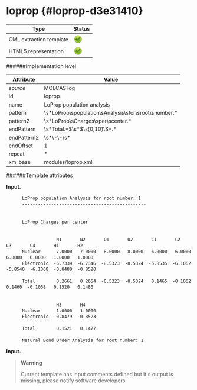 # loprop {#loprop-d3e31410}


| Type                                                                                                                                                                                                  | Status                                                                                                                                                                                                |
|----|----|
| CML extraction template                                                                                                                                                                               | ![](/imgs/Total.png)                                                                                                                                                                                  |
| HTML5 representation                                                                                                                                                                                  | ![](/imgs/Total.png)                                                                                                                                                                                  |

######Implementation level

| Attribute                                                                                                                                                                                             | Value                                                                                                                                                                                                 |
|----|----|
| *source*                                                                                                                                                                                              | MOLCAS log                                                                                                                                                                                            |
| id                                                                                                                                                                                                    | loprop                                                                                                                                                                                                |
| name                                                                                                                                                                                                  | LoProp population analysis                                                                                                                                                                            |
| pattern                                                                                                                                                                                               | \\s\*LoProp\\spopulation\\sAnalysis\\sfor\\sroot\\snumber.\*                                                                                                                                          |
| pattern2                                                                                                                                                                                              | \\s\*LoProp\\sCharges\\sper\\scenter.\*                                                                                                                                                               |
| endPattern                                                                                                                                                                                            | \\s\*Total.\*\$\\s\*\$\\s{0,10}\\S+.\*                                                                                                                                                                |
| endPattern2                                                                                                                                                                                           | \\s\*\\-\\-\\s\*                                                                                                                                                                                      |
| endOffset                                                                                                                                                                                             | 1                                                                                                                                                                                                     |
| repeat                                                                                                                                                                                                | \*                                                                                                                                                                                                    |
| xml:base                                                                                                                                                                                              | modules/loprop.xml                                                                                                                                                                                    |

######Template attributes

**Input.**

          LoProp population Analysis for root number: 1
          -----------------------------------------------


          LoProp Charges per center                                                                                               


                       N1       N2       O1       O2       C1       C2       C3       C4       H1       H2  
          Nuclear      7.0000   7.0000   8.0000   8.0000   6.0000   6.0000   6.0000   6.0000   1.0000   1.0000
          Electronic  -6.7339  -6.7346  -8.5323  -8.5324  -5.8535  -6.1062  -5.8540  -6.1068  -0.8480  -0.8520

          Total        0.2661   0.2654  -0.5323  -0.5324   0.1465  -0.1062   0.1460  -0.1068   0.1520   0.1480


                       H3       H4  
          Nuclear      1.0000   1.0000
          Electronic  -0.8479  -0.8523

          Total        0.1521   0.1477

          Natural Bond Order Analysis for root number: 1
        

**Input.**

> **Warning**
>
> Current template has input comments defined but it's output is missing, please notify software developers.
